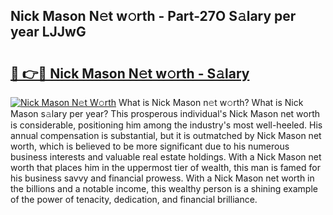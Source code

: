 ## Nick Mason N𝚎t w𝚘rth - Part-27O S𝚊lary per year LJJwG

# <h2><a href="http://gc1whw.nevu.top/?p=Nick+Mason">🔗 👉🔴 Nick Mason N𝚎t w𝚘rth - S𝚊lary</a></h2>

[![Nick Mason N𝚎t W𝚘rth](https://i.imgur.com/Oavwk0R.jpeg)](http://gc1whw.nevu.top/?p=Nick+Mason)
What is Nick Mason n𝚎t w𝚘rth? What is Nick Mason s𝚊lary per year?
This prosperous individual's Nick Mason net worth is considerable, positioning him among the industry's most well-heeled. His annual compensation is substantial, but it is outmatched by Nick Mason net worth, which is believed to be more significant due to his numerous business interests and valuable real estate holdings. With a Nick Mason net worth that places him in the uppermost tier of wealth, this man is famed for his business savvy and financial prowess. With a Nick Mason net worth in the billions and a notable income, this wealthy person is a shining example of the power of tenacity, dedication, and financial brilliance.
